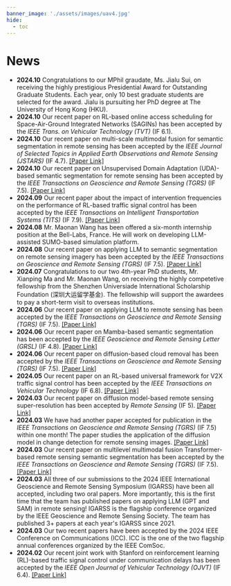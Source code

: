 ```yaml
---
banner_image: './assets/images/uav4.jpg'
hide:
  - toc
---
```


# **News**
- **2024.10** Congratulations to our MPhil graudate, Ms. Jialu Sui, on receiving the highly prestigious Presidential Award for Outstanding Graduate Students. Each year, only 10 best graduate students are selected for the award. Jialu is pursuiting her PhD degree at The University of Hong Kong (HKU).
- **2024.10** Our recent paper on RL-based online access scheduling for Space-Air-Ground Integrated Networks (SAGINs) has been accepted by the *IEEE Trans. on Vehicular Technology (TVT)* (IF 6.1). 
- **2024.10** Our recent paper on multi-scale multimodal fusion for semantic segmentation in remote sensing has been accepted by the *IEEE Journal of Selected Topics in Applied Earth Observations and Remote Sensing (JSTARS)* (IF 4.7). [[Paper Link]](https://ieeexplore.ieee.org/document/10736654)
- **2024.10** Our recent paper on Unsupervised Domain Adaptation (UDA)-based semantic segmentation for remote sensing has been accepted by the *IEEE Transactions on Geoscience and Remote Sensing (TGRS)* (IF 7.5). [[Paper Link]](https://ieeexplore.ieee.org/document/10721444)
- **2024.09** Our recent paper about the impact of intervention frequencies on the performance of RL-based traffic signal control has been accepted by the *IEEE Transactions on Intelligent Transportation Systems (TITS)* (IF 7.9). [[Paper Link]](https://ieeexplore.ieee.org/document/10696929)
- **2024.08** Mr. Maonan Wang has been offered a six-month internship position at the Bell-Labs, France. He will work on developing LLM-assisted SUMO-based simulation platform. 
- **2024.08** Our recent paper on applying LLM to semantic segmentation on remote sensing imagery has been accepted by the *IEEE Transactions on Geoscience and Remote Sensing (TGRS)* (IF 7.5). [[Paper Link]](https://doi.org/10.1109/TGRS.2024.3443420)
- **2024.07** Congratulations to our two 4th-year PhD students, Mr. Xianping Ma and Mr. Maonan Wang, on receiving the highly competetive fellowship from the Shenzhen Universiade International Scholarship Foundation (深圳大运留学基金). The fellowship will support the awardees to pay a short-term visit to overseas institutions.
- **2024.06** Our recent paper on applying LLM to remote sensing has been accepted by the *IEEE Transactions on Geoscience and Remote Sensing (TGRS)* (IF 7.5). [[Paper Link]](https://ieeexplore.ieee.org/abstract/document/10556641)
- **2024.06** Our recent paper on Mamba-based semantic segmentation has been accepted by the *IEEE Geoscience and Remote Sensing Letter (GRSL)* (IF 4.8). [[Paper Link]](https://ieeexplore.ieee.org/document/10556777)
- **2024.06** Our recent paper on diffusion-based cloud removal has been accepted by the *IEEE Transactions on Geoscience and Remote Sensing (TGRS)* (IF 7.5). [[Paper Link]](https://ieeexplore.ieee.org/document/10552304)
- **2024.05** Our recent paper on an RL-based universal framework for V2X traffic signal control has been accepted by the *IEEE Transactions on Vehicular Technology* (IF 6.8). [[Paper Link]](https://ieeexplore.ieee.org/document/10535743)
- **2024.03** Our recent paper on diffusion model-based remote sensing super-resolution has been accepted by *Remote Sensing* (IF 5). [[Paper Link]](https://www.mdpi.com/2072-4292/16/7/1219)
- **2024.03** We have had another paper accepted for publication in the *IEEE Transactions on Geoscience and Remote Sensing (TGRS)* (IF 7.5) within one month! The paper studies the application of the diffusion model in change detection for remote sensing images. [[Paper Link]](https://ieeexplore.ieee.org/document/10479050)
- **2024.03** Our recent paper on multilevel multimodal fusion Transformer-based remote sensing semantic segmentation has been accepted by the *IEEE Transactions on Geoscience and Remote Sensing (TGRS)* (IF 7.5). [[Paper Link]](https://ieeexplore.ieee.org/document/10458980)
- **2024.03** All three of our submissions to the 2024 IEEE International Geoscience and Remote Sensing Symposium (IGARSS) have been all accepted, including two oral papers. More importantly, this is the first time that the team has published papers on applying LLM (GPT and SAM) in remote sensing! IGARSS is the flagship conference organized by the IEEE Geoscience and Remote Sensing Society. The team has published 3+ papers at each year's IGARSS since 2021.
- **2024.03** Our two recent papers have been accepted by the 2024 IEEE Conference on Communications (ICC). ICC is the one of the two flagship annual conferences organized by the IEEE ComSoc.
- **2024.02** Our recent joint work with Stanford on reinforcement learning (RL)-based traffic signal control under communication delays has been accepted by the *IEEE Open Journal of Vehicular Technology (OJVT)* (IF 6.4). [[Paper Link]](https://ieeexplore.ieee.org/iel7/8782711/8889399/10443835.pdf)